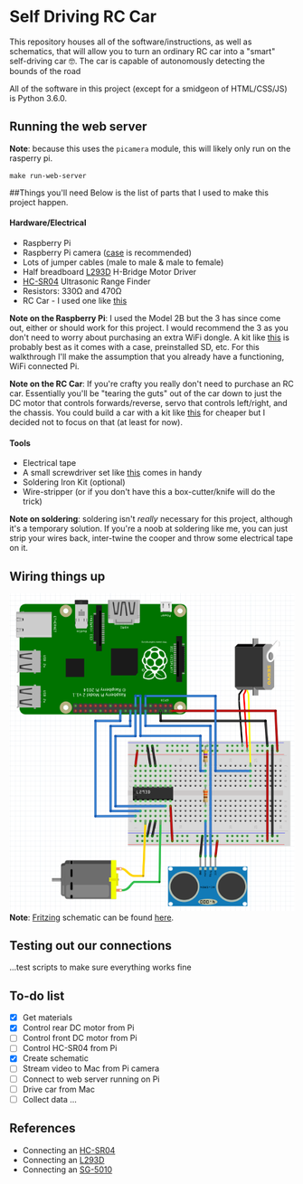 # Self Driving RC Car
This repository houses all of the software/instructions, as well as schematics, that will allow you to turn an ordinary RC car into a "smart" self-driving car 🤓. The car is capable of autonomously detecting the bounds of the road

All of the software in this project (except for a smidgeon of HTML/CSS/JS) is Python 3.6.0.

## Running the web server
**Note**: because this uses the `picamera` module, this will likely only run on the rasperry pi.
```
make run-web-server
```

##Things you'll need
Below is the list of parts that I used to make this project happen.
#### Hardware/Electrical
- Raspberry Pi
- Raspberry Pi camera ([case](https://www.amazon.ca/gp/product/B00IJZK66G/ref=oh_aui_detailpage_o01_s00?ie=UTF8&psc=1) is recommended)
- Lots of jumper cables (male to male & male to female)
- Half breadboard [L293D](http://www.robotshop.com/ca/en/600-ma-dual-h-bridge-motor-driver-dc-steppers-l293d.html) H-Bridge Motor Driver
- [HC-SR04](http://www.robotshop.com/ca/en/hc-sr04-ultrasonic-range-finder.html) Ultrasonic Range Finder
- Resistors: 330Ω and 470Ω
- RC Car - I used one like [this](https://www.amazon.ca/gp/product/B00A9NJHS4/ref=oh_aui_detailpage_o00_s00?ie=UTF8&psc=1)

**Note on the Raspberry Pi**: I used the Model 2B but the 3 has since come out, either or should work for this project. I would recommend the 3 as you don't need to worry about purchasing an extra WiFi dongle. A kit like [this](https://www.amazon.ca/CanaKit-Raspberry-Complete-Starter-Kit/dp/B01CCF6V3A/ref=sr_1_3?s=electronics&ie=UTF8&qid=1491049831&sr=1-3&keywords=raspberry+pi+2+model+b) is probably best as it comes with a case, preinstalled SD, etc. For this walkthrough I'll make the assumption that you already have a functioning, WiFi connected Pi.

**Note on the RC Car**: If you're crafty you really don't need to purchase an RC car. Essentially you'll be "tearing the guts" out of the car down to just the DC motor that controls forwards/reverse, servo that controls left/right, and the chassis. You could build a car with a kit like [this](https://www.amazon.ca/JOSYOO-4-wheel-Chassis-Encoder-Arduino/dp/B0116UY41I/ref=sr_1_1?s=electronics&ie=UTF8&qid=1491050965&sr=1-1&keywords=robot+car) for cheaper but I decided not to focus on that (at least for now).

#### Tools
- Electrical tape
- A small screwdriver set like [this](https://www.amazon.ca/TEKTON-2985-Jewelers-Precision-Screwdriver/dp/B000NY6Q8S/ref=sr_1_1?ie=UTF8&qid=1491053451&sr=8-1&keywords=small+screwdriver+set) comes in handy
- Soldering Iron Kit (optional)
- Wire-stripper (or if you don't have this a box-cutter/knife will do the trick)

**Note on soldering**: soldering isn't *really* necessary for this project, although it's a temporary solution. If you're a noob at soldering like me, you can just strip your wires back, inter-twine the cooper and throw some electrical tape on it.

## Wiring things up
![Schematic](/schematics/schematic.png?raw=true)
**Note**: [Fritzing](http://fritzing.org/download/) schematic can be found [here](/schematics/self_driving_car.fzz).

## Testing out our connections
...test scripts to make sure everything works fine

## To-do list
- [x] Get materials
- [x] Control rear DC motor from Pi
- [ ] Control front DC motor from Pi
- [ ] Control HC-SR04 from Pi
- [x] Create schematic
- [ ] Stream video to Mac from Pi camera
- [ ] Connect to web server running on Pi
- [ ] Drive car from Mac
- [ ] Collect data
...

## References
- Connecting an [HC-SR04](https://tutorials-raspberrypi.com/raspberry-pi-ultrasonic-sensor-hc-sr04/)
- Connecting an [L293D](http://www.rhydolabz.com/wiki/?p=11288)
- Connecting an [SG-5010](https://learn.adafruit.com/adafruits-raspberry-pi-lesson-8-using-a-servo-motor/hardware)
